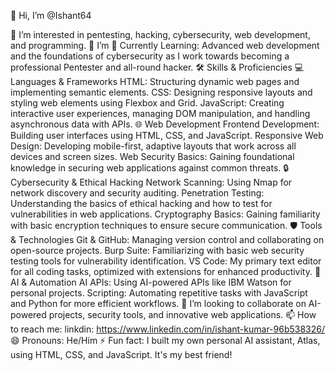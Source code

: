 👋 Hi, I’m @Ishant64

👀 I’m interested in pentesting, hacking, cybersecurity, web development, and programming.
🌱 I’m 🌱 Currently Learning: Advanced web development and the foundations of cybersecurity as I work towards becoming a professional Pentester and all-round hacker.
🛠️ Skills & Proficiencies
💻 Languages & Frameworks
HTML: Structuring dynamic web pages and implementing semantic elements.
CSS: Designing responsive layouts and styling web elements using Flexbox and Grid.
JavaScript: Creating interactive user experiences, managing DOM manipulation, and handling asynchronous data with APIs.
🌐 Web Development
Frontend Development: Building user interfaces using HTML, CSS, and JavaScript.
Responsive Web Design: Developing mobile-first, adaptive layouts that work across all devices and screen sizes.
Web Security Basics: Gaining foundational knowledge in securing web applications against common threats.
🔒 Cybersecurity & Ethical Hacking
Network Scanning: Using Nmap for network discovery and security auditing.
Penetration Testing: Understanding the basics of ethical hacking and how to test for vulnerabilities in web applications.
Cryptography Basics: Gaining familiarity with basic encryption techniques to ensure secure communication.
🛡️ Tools & Technologies
Git & GitHub: Managing version control and collaborating on open-source projects.
Burp Suite: Familiarizing with basic web security testing tools for vulnerability identification.
VS Code: My primary text editor for all coding tasks, optimized with extensions for enhanced productivity.
🤖 AI & Automation
AI APIs: Using AI-powered APIs like IBM Watson for personal projects.
Scripting: Automating repetitive tasks with JavaScript and Python for more efficient workflows.
💞️ I’m looking to collaborate on AI-powered projects, security tools, and innovative web applications.
📫 How to reach me: linkdin: https://www.linkedin.com/in/ishant-kumar-96b538326/
😄 Pronouns: He/Him
⚡ Fun fact: I built my own personal AI assistant, Atlas, using HTML, CSS, and JavaScript. It's my best friend!
